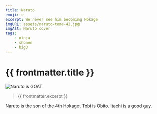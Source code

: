```yaml
---
title: Naruto
emoji: ✅
excerpt: We never see him becoming Hokage
imgURL: assets/naruto-tome-42.jpg
imgAlt: Naruto cover
tags: 
    - ninja
    - shonen 
    - big3
---
```


<script setup lang="ts">
import Blur from '@components/Blur.vue'
import BlurryImage from '@components/BlurryImage.vue'
import { useData } from 'vitepress'

const {frontmatter} = useData();
</script>


<!-- magic comment to set LTeX settings -->
<!-- LTeX: enabled=false -->
# {{ frontmatter.title }}


![Naruto is GOAT](https://img.shields.io/badge/Rank-GOAT-blue)

<!-- Citation -->
> {{ frontmatter.excerpt }}
<!-- LTeX: enabled=true -->

<Blur>
Naruto is the son of the 4th Hokage.
Tobi is Obito.
Itachi is a good guy.
</Blur>


<BlurryImage :srcUrl="frontmatter.imgURL" :alt="frontmatter.imgAlt" />